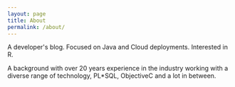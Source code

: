 ```yaml
---
layout: page
title: About
permalink: /about/
---
```


A developer's blog.  Focused on Java and Cloud deployments. Interested in R.  

A background with over 20 years experience in the industry working with a diverse range of technology, PL*SQL, ObjectiveC and a lot in between.

